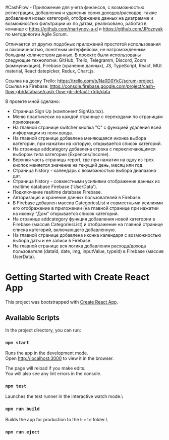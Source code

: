 #CashFlow - Приложение для учета финансов, с возможностью регистрации, добавления и удаления своих доходов/расходов, также добавления новых категорий, отображение данных на диаграмме и возможностью фильтрации их по датам, реализовано, работая в команде c https://github.com/martynov-a-d и https://github.com/JPoznyak по методологии Agile Scrum.

Отличается от других подобных приложений простотой использования и лаконичностью, понятным интерфейсом, не нагроможденным большим количеством данных. В проекте были использованы следующие технологии: GitHub, Trello, Telegramm, Discord, Zoom (коммуникация), Firebase (хранение данных), JS, TypeScript, React, MUI material, React datepicker, Redux, Chart.js.

Ссылка на доску Trello: https://trello.com/b/Na0D0YkC/scrum-project. Ссылка на Firebase: https://console.firebase.google.com/project/cash-flow-gb/database/cash-flow-gb-default-rtdb/data.

В проекте мной сделано:

- Страница Sign Up (компонент SignUp.tsx).
- Меню практически на каждой странице с переходами по страницам приложения.
- На главной странице switcher кнопка "C" с функцией удаления всей информации из поля ввода.
- На главной странице добавлена меняющаяся иконка выбора категории, при нажатии на которую, открывается список категорий.
- На странице addcategory добавлена строка с переключающимся выбором типа категории (Expences/Income).
- Верхняя часть страницы report, где при нажатии на одну из трех кнопок меняется значение на текущий день, месяц или год.
- Страница history - календарь с возможностью выбора диапазона дат.
- Страница history - совместными усилиями отображение данных из realtime database Firebase ('UserData').
- Подключение realtime database Firebase.
- Авторизация и хранение данных пользователей в Firebase.
- В Firebase добавлен массив CategoriesList и совместными усилиями его отображение в приложении (на главной странице при нажатии на иконку "Дом" открывается список категорий.
- На странице addcategory функция добавления новой категории в Firebase (массив CategoriesList) и отображение на главной странице списка категорий, включающего добавленную.
- На главной странице добавлена иконка календаря с возможностью выбора даты и ее записи в Firebase.
- На главной странице вся логика добавления расхода/дохода пользователя (dataId, date, img, inputValue, typeId) в Firebase (массив UserData).

# Getting Started with Create React App

This project was bootstrapped with [Create React App](https://github.com/facebook/create-react-app).

## Available Scripts

In the project directory, you can run:

### `npm start`

Runs the app in the development mode.\
Open [http://localhost:3000](http://localhost:3000) to view it in the browser.

The page will reload if you make edits.\
You will also see any lint errors in the console.

### `npm test`

Launches the test runner in the interactive watch mode.\

### `npm run build`

Builds the app for production to the `build` folder.\

### `npm run eject`
